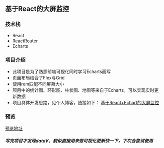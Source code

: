 ## 基于React的大屏监控
### 技术栈
* React
* ReactRouter
* Echarts
### 项目介绍
* 此项目是为了熟悉前端可视化同时学习Echarts而写
* 页面布局结合了Flex与Grid
* 使用rem匹配不同屏幕大小
* 项目中的统计图、环形图、柱状图、地图等来自于Echarts，可以实现实时更新数据
* 项目具体开发思路，见个人博客，链接如下： 
[基于React+Echart的大屏监控](https://juejin.cn/post/6980549102945714213/)
### 预览
[预览地址](https://wantingjun.github.io/React-screen-website)


##### 写完项目才发现dataV，貌似直接用来做可视化更新快一下，下次会尝试使用

